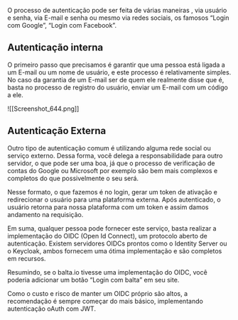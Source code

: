 O processo de autenticação pode ser feita de várias maneiras , via usuário e senha, via E-mail e senha ou mesmo via redes sociais, os famosos “Login com Google”, “Login com Facebook”.

## Autenticação interna 

O primeiro passo que precisamos é garantir que uma pessoa está ligada a um E-mail ou um nome de usuário, e este processo é relativamente simples. No caso da garantia de um E-mail ser de quem ele realmente disse que é, basta no processo de registro do usuário, enviar um E-mail com um código a ele.

![[Screenshot_644.png]]

## Autenticação Externa

Outro tipo de autenticação comum é utilizando alguma rede social ou serviço externo. Dessa forma, você delega a responsabilidade para outro servidor, o que pode ser uma boa, já que o processo de verificação de contas do Google ou Microsoft por exemplo são bem mais complexos e 
completos do que possivelmente o seu será.

Nesse formato, o que fazemos é no login, gerar um token de ativação e redirecionar o usuário para uma plataforma externa.
Após autenticado, o usuário retorna para nossa plataforma com um token e assim damos andamento na requisição. 

Em suma, qualquer pessoa pode fornecer este serviço, basta realizar a implementação do OIDC (Open Id Connect), um protocolo aberto de autenticação. Existem servidores OIDCs prontos como o Identity Server ou o Keycloak, ambos fornecem uma ótima implementação e são completos em recursos. 

Resumindo, se o balta.io tivesse uma implementação do OIDC, você poderia adicionar um botão “Login com balta” em seu site. 

Como o custo e risco de manter um OIDC próprio são altos, a recomendação é sempre começar do mais básico, implementando autenticação oAuth com JWT.